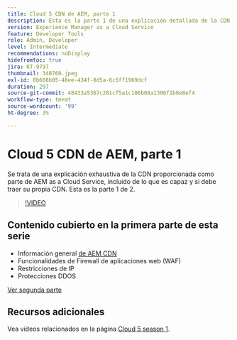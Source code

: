```yaml
---
title: Cloud 5 CDN de AEM, parte 1
description: Esta es la parte 1 de una explicación detallada de la CDN de AEM as a Cloud Service.
version: Experience Manager as a Cloud Service
feature: Developer Tools
role: Admin, Developer
level: Intermediate
recommendations: noDisplay
hidefromtoc: true
jira: KT-9797
thumbnail: 340760.jpeg
exl-id: 8b608b05-48ee-434f-8d5a-6c5ff1969dcf
duration: 297
source-git-commit: 48433a5367c281cf5a1c106b08a1306f1b0e8ef4
workflow-type: tm+mt
source-wordcount: '99'
ht-degree: 3%

---
```


# Cloud 5 CDN de AEM, parte 1

Se trata de una explicación exhaustiva de la CDN proporcionada como parte de AEM as a Cloud Service, incluido de lo que es capaz y si debe traer su propia CDN. Esta es la parte 1 de 2.

>[!VIDEO](https://video.tv.adobe.com/v/3447840?quality=12&learn=on&captions=spa)

## Contenido cubierto en la primera parte de esta serie

+ Información general [de AEM CDN](https://experienceleague.adobe.com/docs/experience-manager-cloud-service/content/implementing/content-delivery/cdn.html?lang=es)
+ Funcionalidades de Firewall de aplicaciones web (WAF)
+ Restricciones de IP
+ Protecciones DDOS

[Ver segunda parte](cloud5-aem-cdn-part2.md)

## Recursos adicionales

Vea vídeos relacionados en la página [Cloud 5 season 1](cloud5-season-1.md).
